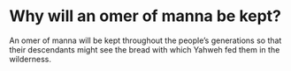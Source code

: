 # Why will an omer of manna be kept?

An omer of manna will be kept throughout the people’s generations so that their descendants might see the bread with which Yahweh fed them in the wilderness.
